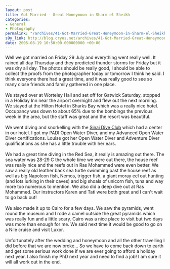 ```yaml
---
layout: post
title: Got Married - Great Honeymoon in Sharm el Sheikh
categories:
- General
- Photography
permalink: "/archives/41-Got-Married-Great-Honeymoon-in-Sharm-el-Sheikh.html"
s9y_link: http://blog.cryos.net/archives/41-Got-Married-Great-Honeymoon-in-Sharm-el-Sheikh.html
date: 2005-08-19 10:50:00.000000000 +00:00
---
```

Well we got married on Friday 29 July and everything went really well. It rained all day Thursday and they predicted thunder storms for Friday but it was dry all day. The photos should be really good, I should be able to collect the proofs from the photographer today or tomorrow I think he said. I think everyone there had a great time, and it was really good to see so many close friends and family gathered in one place.<br />
<br />
We stayed over at Worteley Hall and set off for Gatwick Saturday, stopped in a Holiday Inn near the airport overnight and flew out the next morning. We stayed at the Hilton Hotel in Sharks Bay which was a really nice hotel. Occupancy was down to about 65% due to the bombings the previous week in the area, but the staff was great and the resort was beautiful.<br />
<br />
We went diving and snorkelling with the <a href="http://www.dive-club.com/">Sinai Dive Club</a> which had a center in our hotel. I got my PADI Open Water Diver, and my Advanced Open Water Diver certifications. Louise got her Open Water Diver and Adventure Diver qualifications as she has a little trouble with her ears.<br />
<br />
We had a great time diving in the Red Sea, it really is amazing out there. The sea water was 28-29 C the whole time we were out there, the house reef was really nice and the reefs out in Ras Mohammed were even better. We saw a really old leather back sea turtle swimming past the house reef as well as big Napoleon fish, Nemos, trigger fish, a giant moray eel out hunting (and lots lurking in their caves) and big shoals of unicorn fish, tuna and way more too numerous to mention. We also did a deep dive out at Ras Mohammed. Our instructors Karen and Tati were both great and I can't wait to go back out!<br />
<br />
We also made it up to Cairo for a few days. We saw the pyramids, went round the museum and I rode a camel outside the great pyramids which was really fun and a little scary. Cairo was a nice place to visit but two days was more than enough for me. We said next time it would be good to go on a Nile cruise and visit Luxor.<br />
<br />
Unfortunately after the wedding and honeymoon and all the other travelling I did before that we are now broke... So we have to come back down to earth and get some serious work done if we are ever going to afford a holiday next year. I also finish my PhD next year and need to find a job! I am sure it will all work out in the end.
